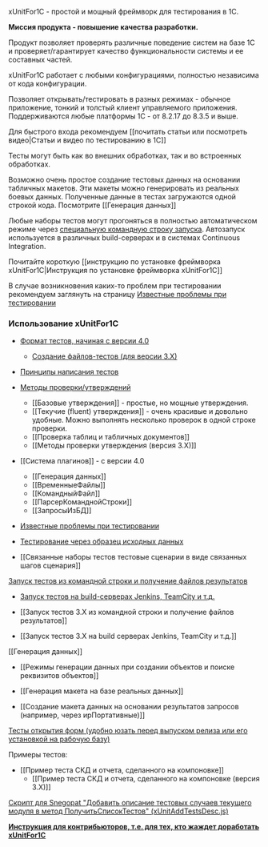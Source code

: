 xUnitFor1C - простой и мощный фреймворк для тестирования в 1С.

**Миссия продукта - повышение качества разработки.**

Продукт позволяет проверять различные поведение систем на базе 1С и проверяет/гарантирует качество функциональности системы и ее составных частей.

xUnitFor1C работает с любыми конфигурациями, полностью независима от кода конфигурации.

Позволяет открывать/тестировать в разных режимах - обычное приложение, тонкий и толстый клиент управляемого приложения. Поддерживаются любые платформы 1С - от 8.2.17 до 8.3.5 и выше.

Для быстрого входа рекомендуем [[почитать статьи или посмотреть видео|Статьи и видео по тестированию в 1С]]

Тесты могут быть как во внешних обработках, так и во встроенных обработках. 

Возможно очень простое создание тестовых данных на основании табличных макетов. Эти макеты можно генерировать из реальных боевых данных. Полученные данные в тестах загружаются одной строкой кода. Посмотрите [[Генерация данных]]

Любые наборы тестов могут прогоняться в полностью автоматическом режиме через [специальную командную строку запуска](Запуск-тестов-из-командной-строки-и-получение-файлов-результатов). Автозапуск используется в различных build-серверах и в системах Continuous Integration.

Почитайте короткую [[инструкцию по установке фреймворка xUnitFor1C|Инструкция по установке фреймворка xUnitFor1C]]

В случае возникновения каких-то проблем при тестировании рекомендуем заглянуть на страницу [Известные проблемы при тестировании](Известные-проблемы-при-тестировании)

### Использование xUnitFor1C

* [Формат тестов, начиная с версии 4.0](Формат-тестов,-начиная-с-4.0)

  * [Создание файлов-тестов (для версии 3.Х)](Создание-файлов-тестов)

* [Принципы написания тестов](Принципы-написания-тестов)

* [Методы проверки/утверждений](Методы-проверки---утверждения)
  * [[Базовые утверждения]] - простые, но мощные утверждения.
  * [[Текучие (fluent) утверждения]] - очень красивые и довольно удобные. Можно выполнять несколько проверок в одной строке проверки.
  * [[Проверка таблиц и табличных документов]]
  * [[Методы проверки утверждения (версия 3.Х)]]

* [[Система плагинов]] - с версии 4.0
  * [[Генерация данных]]
  * [[ВременныеФайлы]]
  * [[КомандныйФайл]]
  * [[ПарсерКоманднойСтроки]]
  * [[ЗапросыИзБД]]

* [Известные проблемы при тестировании](Известные-проблемы-при-тестировании)

* [Тестирование через образец исходных данных](Тестирование-через-образец-исходных-данных)

* [[Связанные наборы тестов тестовые сценарии в виде связанных шагов сценария]]

[Запуск тестов из командной строки и получение файлов результатов](Запуск-тестов-из-командной-строки-и-получение-файлов-результатов)

* [Запуск тестов на build-серверах Jenkins, TeamCity и т.д.](https://github.com/xDrivenDevelopment/xUnitFor1C/wiki/%D0%97%D0%B0%D0%BF%D1%83%D1%81%D0%BA-%D1%82%D0%B5%D1%81%D1%82%D0%BE%D0%B2-%D0%BD%D0%B0-build-%D1%81%D0%B5%D1%80%D0%B2%D0%B5%D1%80%D0%B0%D1%85-Jenkins,-TeamCity-%D0%B8-%D1%82.%D0%B4.)

* [[Запуск тестов 3.Х из командной строки и получение файлов результатов]]

* [[Запуск тестов 3.Х на build серверах Jenkins, TeamCity и т.д.]]

[[Генерация данных]]

* [[Режимы генерации данных при создании объектов и поиске реквизитов объектов]]

* [[Генерация макета на базе реальных данных]]

* [[Создание макета данных на основании результатов запросов (например, через ирПортативные)]]

[Тесты открытия форм (удобно юзать перед выпуском релиза или его установкой на рабочую базу)](Тесты-открытия-форм)

Примеры тестов:

* [[Пример теста СКД и отчета, сделанного на компоновке]]
  * [[Пример теста СКД и отчета, сделанного на компоновке (версия 3.Х)]]

[Скрипт для Snegopat "Добавить описание тестовых случаев текущего модуля в метод ПолучитьСписокТестов" (xUnitAddTestsDesc.js)](Скрипт-для-Snegopat---Добавить-описание-тестовых-случаев-текущего-модуля-в-метод-ПолучитьСписокТестов----xUnitAddTestsDesc.js)

**[Инструкция для контрибьюторов, т.е. для тех, кто жаждет доработать xUnitFor1C](Инструкция-для-контрибьюторов,-т.е.-для-тех,-кто-жаждет-доработать-xUnitFor1C)**